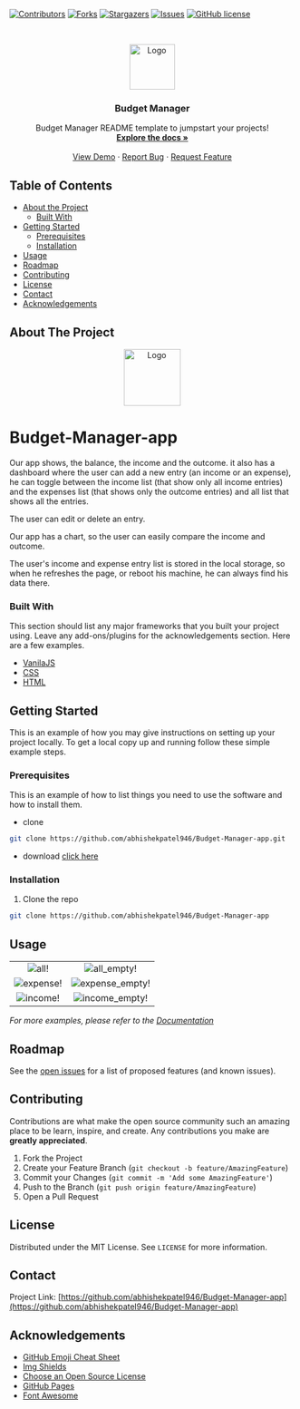[![Contributors][contributors-shield]][contributors-url]
[![Forks][forks-shield]][forks-url]
[![Stargazers][stars-shield]][stars-url]
[![Issues][issues-shield]][issues-url]
[![GitHub license](https://img.shields.io/github/license/abhishekpatel946/Budget-Manager-app)](https://github.com/abhishekpatel946/Budget-Manager-app)



<!-- PROJECT LOGO -->
<br />
<p align="center">
  <a href="https://github.com/abhishekpatel946/Budget-Manager-app">
    <img src="img/logo-readme.png" alt="Logo" width="80" height="80">
  </a>

  <h3 align="center">Budget Manager</h3>

  <p align="center">
    Budget Manager README template to jumpstart your projects!
    <br />
    <a href="https://github.com/abhishekpatel946/Budget-Manager-app"><strong>Explore the docs »</strong></a>
    <br />
    <br />
    <a href="https://github.com/abhishekpatel946/Budget-Manager-app">View Demo</a>
    ·
    <a href="https://github.com/abhishekpatel946/Budget-Manager-app/issues">Report Bug</a>
    ·
    <a href="https://github.com/abhishekpatel946/Budget-Manager-app/issues">Request Feature</a>
  </p>
</p>



<!-- TABLE OF CONTENTS -->
## Table of Contents

* [About the Project](#about-the-project)
  * [Built With](#built-with)
* [Getting Started](#getting-started)
  * [Prerequisites](#prerequisites)
  * [Installation](#installation)
* [Usage](#usage)
* [Roadmap](#roadmap)
* [Contributing](#contributing)
* [License](#license)
* [Contact](#contact)
* [Acknowledgements](#acknowledgements)



<!-- ABOUT THE PROJECT -->
## About The Project
<p align="center">
  <a href="https://github.com/abhishekpatel946/Budget-Manager-app">
    <img src="App/Budget-Manager-icon.jpg" alt="Logo" width="100" height="100">
  </a>
</p>

# Budget-Manager-app

Our app shows, the balance, the income and the outcome. it also has a dashboard where the user can add a new entry (an income or an expense), he can toggle between the income list (that show only all income entries) and the expenses list (that shows only the outcome entries) and all list that shows all the entries.

The user can edit or delete an entry.

Our app has a chart, so the user can easily compare the income and outcome.

The user's income and expense entry list is stored in the local storage, so when he refreshes the page, or reboot his machine, he can always find  his data there.


### Built With
This section should list any major frameworks that you built your project using. Leave any add-ons/plugins for the acknowledgements section. Here are a few examples.
* [VanilaJS](http://vanilla-js.com/)
* [CSS](https://developer.mozilla.org/en-US/docs/Web/CSS)
* [HTML](https://html.com/)



<!-- GETTING STARTED -->
## Getting Started

This is an example of how you may give instructions on setting up your project locally.
To get a local copy up and running follow these simple example steps.

### Prerequisites

This is an example of how to list things you need to use the software and how to install them.
* clone
```sh
git clone https://github.com/abhishekpatel946/Budget-Manager-app.git
```

* download
[click here](https://github.com/abhishekpatel946/Budget-Manager-app/raw/master/App/Budget%20Manager.apk)

### Installation

1. Clone the repo
```sh
git clone https://github.com/abhishekpatel946/Budget-Manager-app
```



<!-- USAGE EXAMPLES -->
## Usage
|             |             |
|    :----:   |    :----:   |
| ![all!](https://github.com/abhishekpatel946/Budget-Manager-app/blob/master/img/all.jpg)       | ![all_empty!](https://github.com/abhishekpatel946/Budget-Manager-app/blob/master/img/all_empty.jpg)       |
| ![expense!](https://github.com/abhishekpatel946/Budget-Manager-app/blob/master/img/expense.jpg)        | ![expense_empty!](https://github.com/abhishekpatel946/Budget-Manager-app/blob/master/img/expense_empty.jpg)        |
| ![income!](https://github.com/abhishekpatel946/Budget-Manager-app/blob/master/img/income.jpg)        | ![income_empty!](https://github.com/abhishekpatel946/Budget-Manager-app/blob/master/img/income_empty.jpg)        |

_For more examples, please refer to the [Documentation]()_



<!-- ROADMAP -->
## Roadmap

See the [open issues](https://github.com/abhishekpatel946/Budget-Manager-app/issues) for a list of proposed features (and known issues).



<!-- CONTRIBUTING -->
## Contributing

Contributions are what make the open source community such an amazing place to be learn, inspire, and create. Any contributions you make are **greatly appreciated**.

1. Fork the Project
2. Create your Feature Branch (`git checkout -b feature/AmazingFeature`)
3. Commit your Changes (`git commit -m 'Add some AmazingFeature'`)
4. Push to the Branch (`git push origin feature/AmazingFeature`)
5. Open a Pull Request



<!-- LICENSE -->
## License

Distributed under the MIT License. See `LICENSE` for more information.



<!-- CONTACT -->
## Contact

Project Link: [https://github.com/abhishekpatel946/Budget-Manager-app](https://github.com/abhishekpatel946/Budget-Manager-app)



<!-- ACKNOWLEDGEMENTS -->
## Acknowledgements
* [GitHub Emoji Cheat Sheet](https://www.webpagefx.com/tools/emoji-cheat-sheet)
* [Img Shields](https://shields.io)
* [Choose an Open Source License](https://choosealicense.com)
* [GitHub Pages](https://pages.github.com)
* [Font Awesome](https://fontawesome.com)




<!-- MARKDOWN LINKS & IMAGES -->
<!-- https://www.markdownguide.org/basic-syntax/#reference-style-links -->
[contributors-shield]: https://img.shields.io/github/contributors/abhishekpatel946/Budget-Manager-app.svg?style=flat
[contributors-url]: https://github.com/abhishekpatel946/Budget-Manager-app/graphs/contributors
[forks-shield]: https://img.shields.io/github/forks/abhishekpatel946/Budget-Manager-app.svg?style=flat
[forks-url]: https://github.com/abhishekpatel946/Budget-Manager-app/network/members
[stars-shield]: https://img.shields.io/github/stars/abhishekpatel946/Budget-Manager-app.svg?style=flat
[stars-url]: https://github.com/abhishekpatel946/Budget-Manager-app/stargazers
[issues-shield]: https://img.shields.io/github/issues/abhishekpatel946/Budget-Manager-app.svg?style=flat
[issues-url]: https://github.com/abhishekpatel946/Budget-Manager-app/issues
[product-screenshot]: App/Budget-Manager-icon.jpg

